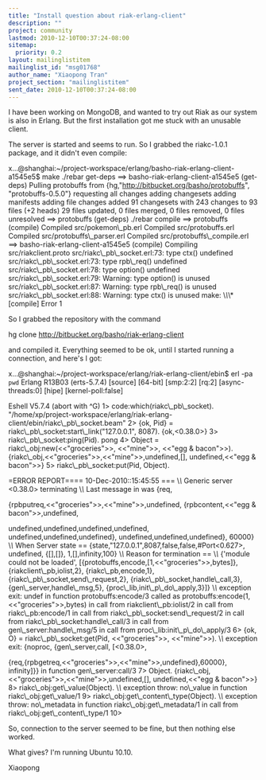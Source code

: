 ```yaml
---
title: "Install question about riak-erlang-client"
description: ""
project: community
lastmod: 2010-12-10T00:37:24-08:00
sitemap:
  priority: 0.2
layout: mailinglistitem
mailinglist_id: "msg01768"
author_name: "Xiaopong Tran"
project_section: "mailinglistitem"
sent_date: 2010-12-10T00:37:24-08:00
---
```



I have been working on MongoDB, and wanted to try out Riak as our
system is also in Erlang. But the first installation got me stuck
with an unusable client.

The server is started and seems to run. So I grabbed the 
riakc-1.0.1 package, and it didn't even compile:

x...@shanghai:~/project-workspace/erlang/basho-riak-erlang-client-a1545e5$
make
./rebar get-deps
==&gt; basho-riak-erlang-client-a1545e5 (get-deps)
Pulling protobuffs from {hg,"http://bitbucket.org/basho/protobuffs",
 "protobuffs-0.5.0"}
requesting all changes
adding changesets
adding manifests
adding file changes
added 91 changesets with 243 changes to 93 files (+2 heads)
29 files updated, 0 files merged, 0 files removed, 0 files unresolved
==&gt; protobuffs (get-deps)
./rebar compile
==&gt; protobuffs (compile)
Compiled src/pokemon\\_pb.erl
Compiled src/protobuffs.erl
Compiled src/protobuffs\\_parser.erl
Compiled src/protobuffs\\_compile.erl
==&gt; basho-riak-erlang-client-a1545e5 (compile)
Compiling src/riakclient.proto
src/riakc\\_pb\\_socket.erl:73: type ctx() undefined
src/riakc\\_pb\\_socket.erl:73: type rpb\\_req() undefined
src/riakc\\_pb\\_socket.erl:78: type option() undefined
src/riakc\\_pb\\_socket.erl:79: Warning: type option() is unused
src/riakc\\_pb\\_socket.erl:87: Warning: type rpb\\_req() is unused
src/riakc\\_pb\\_socket.erl:88: Warning: type ctx() is unused
make: \\*\\*\\* [compile] Error 1

So I grabbed the repository with the command

hg clone http://bitbucket.org/basho/riak-erlang-client

and compiled it. Everything seemed to be ok, until I started
running a connection, and here's I got:

x...@shanghai:~/project-workspace/erlang/riak-erlang-client/ebin$ erl -pa
`pwd`
Erlang R13B03 (erts-5.7.4) [source] [64-bit] [smp:2:2] [rq:2]
[async-threads:0] [hipe] [kernel-poll:false]

Eshell V5.7.4 (abort with ^G)
1&gt; code:which(riakc\\_pb\\_socket).
"/home/xp/project-workspace/erlang/riak-erlang-client/ebin/riakc\\_pb\\_socket.beam"
2&gt; {ok, Pid} = riakc\\_pb\\_socket:start\\_link("127.0.0.1", 8087).
{ok,&lt;0.38.0&gt;}
3&gt; riakc\\_pb\\_socket:ping(Pid).
pong
4&gt; Object = riakc\\_obj:new(&lt;&lt;"groceries"&gt;&gt;, &lt;&lt;"mine"&gt;&gt;, &lt;&lt;"egg &
bacon"&gt;&gt;).
{riakc\\_obj,&lt;&lt;"groceries"&gt;&gt;,&lt;&lt;"mine"&gt;&gt;,undefined,[],
 undefined,&lt;&lt;"egg & bacon"&gt;&gt;}
5&gt; riakc\\_pb\\_socket:put(Pid, Object).

=ERROR REPORT==== 10-Dec-2010::15:45:55 ===
\\*\\* Generic server &lt;0.38.0&gt; terminating 
\\*\\* Last message in was {req,

{rpbputreq,&lt;&lt;"groceries"&gt;&gt;,&lt;&lt;"mine"&gt;&gt;,undefined,
 {rpbcontent,&lt;&lt;"egg & bacon"&gt;&gt;,undefined,

undefined,undefined,undefined,undefined,
 undefined,undefined,undefined},
 undefined,undefined,undefined},
 60000}
\\*\\* When Server state ==
{state,"127.0.0.1",8087,false,false,#Port&lt;0.627&gt;,
 undefined,
 {[],[]},
 1,[],infinity,100}
\\*\\* Reason for termination == 
\\*\\* {'module could not be loaded',
 [{protobuffs,encode,[1,&lt;&lt;"groceries"&gt;&gt;,bytes]},
 {riakclient\\_pb,iolist,2},
 {riakc\\_pb,encode,1},
 {riakc\\_pb\\_socket,send\\_request,2},
 {riakc\\_pb\\_socket,handle\\_call,3},
 {gen\\_server,handle\\_msg,5},
 {proc\\_lib,init\\_p\\_do\\_apply,3}]}
\\*\\* exception exit: undef
 in function protobuffs:encode/3
 called as protobuffs:encode(1,&lt;&lt;"groceries"&gt;&gt;,bytes)
 in call from riakclient\\_pb:iolist/2
 in call from riakc\\_pb:encode/1
 in call from riakc\\_pb\\_socket:send\\_request/2
 in call from riakc\\_pb\\_socket:handle\\_call/3
 in call from gen\\_server:handle\\_msg/5
 in call from proc\\_lib:init\\_p\\_do\\_apply/3
6&gt; {ok, O} = riakc\\_pb\\_socket:get(Pid, &lt;&lt;"groceries"&gt;&gt;, &lt;&lt;"mine"&gt;&gt;).
\\*\\* exception exit: {noproc,
 {gen\\_server,call,
 [&lt;0.38.0&gt;,

{req,{rpbgetreq,&lt;&lt;"groceries"&gt;&gt;,&lt;&lt;"mine"&gt;&gt;,undefined},60000},
 infinity]}}
 in function gen\\_server:call/3
7&gt; Object.
{riakc\\_obj,&lt;&lt;"groceries"&gt;&gt;,&lt;&lt;"mine"&gt;&gt;,undefined,[],
 undefined,&lt;&lt;"egg & bacon"&gt;&gt;}
8&gt; riakc\\_obj:get\\_value(Object).
\\*\\* exception throw: no\\_value
 in function riakc\\_obj:get\\_value/1
9&gt; riakc\\_obj:get\\_content\\_type(Object).
\\*\\* exception throw: no\\_metadata
 in function riakc\\_obj:get\\_metadata/1
 in call from riakc\\_obj:get\\_content\\_type/1
10&gt; 

So, connection to the server seemed to be fine, but then nothing
else worked.

What gives? I'm running Ubuntu 10.10.

Xiaopong

